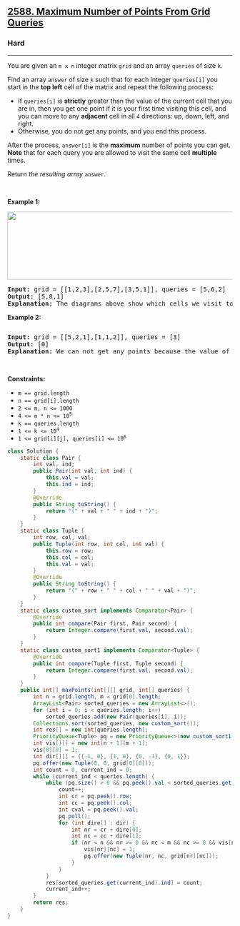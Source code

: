 <h2><a href="https://leetcode.com/problems/maximum-number-of-points-from-grid-queries">2588. Maximum Number of Points From Grid Queries</a></h2><h3>Hard</h3><hr><p>You are given an <code>m x n</code> integer matrix <code>grid</code> and an array <code>queries</code> of size <code>k</code>.</p>

<p>Find an array <code>answer</code> of size <code>k</code> such that for each integer <code>queries[i]</code> you start in the <strong>top left</strong> cell of the matrix and repeat the following process:</p>

<ul>
	<li>If <code>queries[i]</code> is <strong>strictly</strong> greater than the value of the current cell that you are in, then you get one point if it is your first time visiting this cell, and you can move to any <strong>adjacent</strong> cell in all <code>4</code> directions: up, down, left, and right.</li>
	<li>Otherwise, you do not get any points, and you end this process.</li>
</ul>

<p>After the process, <code>answer[i]</code> is the <strong>maximum</strong> number of points you can get. <strong>Note</strong> that for each query you are allowed to visit the same cell <strong>multiple</strong> times.</p>

<p>Return <em>the resulting array</em> <code>answer</code>.</p>

<p>&nbsp;</p>
<p><strong class="example">Example 1:</strong></p>
<img alt="" src="https://assets.leetcode.com/uploads/2025/03/15/image1.png" style="width: 571px; height: 152px;" />
<pre>
<strong>Input:</strong> grid = [[1,2,3],[2,5,7],[3,5,1]], queries = [5,6,2]
<strong>Output:</strong> [5,8,1]
<strong>Explanation:</strong> The diagrams above show which cells we visit to get points for each query.</pre>

<p><strong class="example">Example 2:</strong></p>
<img alt="" src="https://assets.leetcode.com/uploads/2022/10/20/yetgriddrawio-2.png" />
<pre>
<strong>Input:</strong> grid = [[5,2,1],[1,1,2]], queries = [3]
<strong>Output:</strong> [0]
<strong>Explanation:</strong> We can not get any points because the value of the top left cell is already greater than or equal to 3.
</pre>

<p>&nbsp;</p>
<p><strong>Constraints:</strong></p>

<ul>
	<li><code>m == grid.length</code></li>
	<li><code>n == grid[i].length</code></li>
	<li><code>2 &lt;= m, n &lt;= 1000</code></li>
	<li><code>4 &lt;= m * n &lt;= 10<sup>5</sup></code></li>
	<li><code>k == queries.length</code></li>
	<li><code>1 &lt;= k &lt;= 10<sup>4</sup></code></li>
	<li><code>1 &lt;= grid[i][j], queries[i] &lt;= 10<sup>6</sup></code></li>
</ul>

```java
class Solution {
    static class Pair {
        int val, ind;
        public Pair(int val, int ind) {
            this.val = val;
            this.ind = ind;
        }
        @Override
        public String toString() {
            return "(" + val + " " + ind + ")";
        }
    }
    static class Tuple {
        int row, col, val;
        public Tuple(int row, int col, int val) {
            this.row = row;
            this.col = col;
            this.val = val;
        }
        @Override
        public String toString() {
            return "(" + row + " " + col + " " + val + ")";
        }
    }
    static class custom_sort implements Comparator<Pair> {
        @Override
        public int compare(Pair first, Pair second) {
            return Integer.compare(first.val, second.val);
        }
    }
    static class custom_sort1 implements Comparator<Tuple> {
        @Override
        public int compare(Tuple first, Tuple second) {
            return Integer.compare(first.val, second.val);
        }
    }
    public int[] maxPoints(int[][] grid, int[] queries) {
        int n = grid.length, m = grid[0].length;
        ArrayList<Pair> sorted_queries = new ArrayList<>();
        for (int i = 0; i < queries.length; i++)
            sorted_queries.add(new Pair(queries[i], i));
        Collections.sort(sorted_queries, new custom_sort());
        int res[] = new int[queries.length];
        PriorityQueue<Tuple> pq = new PriorityQueue<>(new custom_sort1());
        int vis[][] = new int[n + 1][m + 1];
        vis[0][0] = 1;
        int dir[][] = {{-1, 0}, {1, 0}, {0, -1}, {0, 1}};
        pq.offer(new Tuple(0, 0, grid[0][0]));
        int count = 0, current_ind = 0;
        while (current_ind < queries.length) {
            while (pq.size() > 0 && pq.peek().val < sorted_queries.get(current_ind).val) {
                count++;
                int cr = pq.peek().row;
                int cc = pq.peek().col;
                int cval = pq.peek().val;
                pq.poll();
                for (int dire[] : dir) {
                    int nr = cr + dire[0];
                    int nc = cc + dire[1];
                    if (nr < n && nr >= 0 && nc < m && nc >= 0 && vis[nr][nc] == 0) {
                        vis[nr][nc] = 1;
                        pq.offer(new Tuple(nr, nc, grid[nr][nc]));
                    }
                }
            }
            res[sorted_queries.get(current_ind).ind] = count;
            current_ind++;
        }
        return res;
    }
}
```
